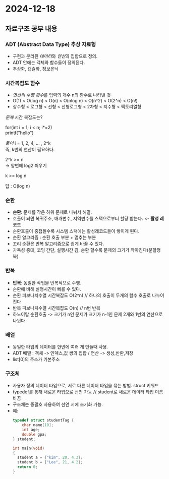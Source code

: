  # 2024-12-18

## 자료구조 공부 내용

### ADT (Abstract Data Type) 추상 자료형
- 구현과 분리된 *데이터*와 *연산*의 집합으로 정의.
- ADT 안에는 객체와 함수들이 정의된다.
- 추상화, 캡슐화, 정보은닉

### 시간복잡도 함수
- *연산의 수행 횟수*를 입력의 개수 n의 함수로 나타낸 것
-  O(1) < O(log n) < O(n) < O(nlog n) < O(n^2) < O(2^n) < O(n!)
- 상수형 < 로그형  < 선형 < 선형로그형 <  2차형 < 지수형  < 팩토리얼형

*문제* 시간 복잡도는?

for(int i = 1; i < n; i*=2)  
  printf("hello")  

*풀이*
i = 1, 2, 4, ... , 2^k  
즉, k번의 연산이 필요하다.  

2^k >= n     
-> 양변에 log2 씌우기  

k >= log n

답 : O(log n)


### 순환
- **순환**: 문제를 작은 하위 문제로 나눠서 해결.  
- 호출이 되면 복귀주소, 매개변수, 지역변수를 스택으로부터 할당 받는다. <-  **활성 레코드**  
- 순환호출이 중첩될수록 시스템 스택에는 활성레코드들이 쌓이게 된다.  
- 순환 알고리즘 : 순환 호출 부분 + 멈추는 부분  
- 꼬리 순환은 반복 알고리즘으로 쉽게 바꿀 수 있다.  
- 가독성 증대, 코딩 간단, 실행시간 김, 순환 할수록 문제의 크기가 작아진다(분할정복)  

### 반복
- **반복**: 동일한 작업을 반복적으로 수행.  
- 순환에 비해 실행시간이 빠를 수 있다.
- 순환 피보나치수열 시간복잡도 O(2^n) // 하나의 호출이 두개의 함수 호출로 나누어 진다  
- 반복 피보나치수열 시간복잡도 O(n) // n번 반복  
- 하노이탑 순환호출 -> 크기가 n인 문제가 크기가 n-1인 문제 2개와 1번의 연산으로 나뉜다  

### 배열
- 동일한 타입의 데이터를 한번에 여러 개 만들때 사용.  
- ADT 배열 : 객체 -> 인덱스,값 쌍의 집합 / 연산 -> 생성,반환,저장  
- list[0]의 주소가 기본주소  


### 구조체
- 사용자 정의 데이터 타입으로, 서로 다른 데이터 타입을 묶는 방법. struct 키워드
- typedef를 통해 새로운 타입으로 선언 가능 // student로 새로운 데이터 타입 이름 바꿈
- 구조체는 중괄호 사용하여 선언 시에 초기화 가능.
- 예:
  ```c
  typedef struct studentTag {
      char name[10];
      int age;
      double gpa;
  } student;

  int main(void)
  {
    student a = {"kim", 20, 4.3};
    student b = {"Lee", 21, 4.2};
    return 0;
  }

